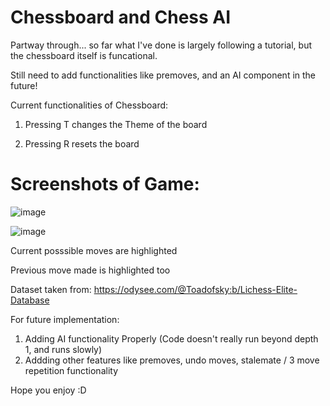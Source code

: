 # Chessboard and Chess AI

Partway through... so far what I've done is largely following a tutorial, but the chessboard itself is funcational.

Still need to add functionalities like premoves, and an AI component in the future!

Current functionalities of Chessboard:

1. Pressing T changes the Theme of the board 

2. Pressing R resets the board

# Screenshots of Game:
![image](https://github.com/criston-lee/chess/assets/123750477/856e4dec-1944-4ef5-b630-5c6b01feee32)

![image](https://github.com/criston-lee/chess/assets/123750477/78c1d7bb-957f-4760-9957-f3f168160c4a)


Current posssible moves are highlighted 

Previous move made is highlighted too

Dataset taken from: https://odysee.com/@Toadofsky:b/Lichess-Elite-Database

For future implementation:
1. Adding AI functionality Properly (Code doesn't really run beyond depth 1, and runs slowly)
2. Addding other features like premoves, undo moves, stalemate / 3 move repetition functionality

Hope you enjoy :D


